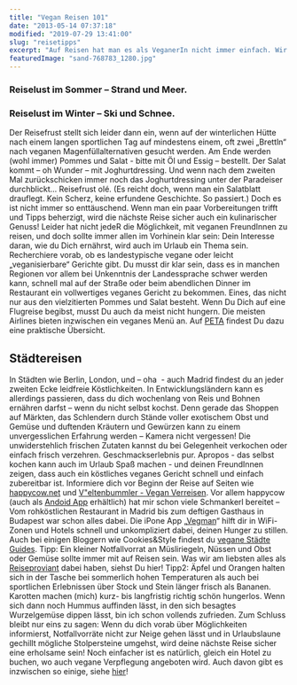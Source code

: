 ```yaml
---
title: "Vegan Reisen 101"
date: "2013-05-14 07:37:18"
modified: "2019-07-29 13:41:00"
slug: "reisetipps"
excerpt: "Auf Reisen hat man es als VeganerIn nicht immer einfach. Wir haben einige Tipps auf Lager, wie man dem kulinarischen Reisefrust vorbeugen kann."
featuredImage: "sand-768783_1280.jpg"
---
```


### Reiselust im Sommer – Strand und Meer.

### Reiselust im Winter – Ski und Schnee.

Der Reisefrust stellt sich leider dann ein, wenn auf der winterlichen Hütte nach einem langen sportlichen Tag auf mindestens einem, oft zwei „Brettln“ nach veganen Magenfüllalternativen gesucht werden. Am Ende werden (wohl immer) Pommes und Salat - bitte mit Öl und Essig – bestellt. Der Salat kommt – oh Wunder – mit Joghurtdressing. Und wenn nach dem zweiten Mal zurückschicken immer noch das Joghurtdressing unter der Paradeiser durchblickt... Reisefrust olé. (Es reicht doch, wenn man ein Salatblatt drauflegt. Kein Scherz, keine erfundene Geschichte. So passiert.) Doch es ist nicht immer so enttäuschend. Wenn man ein paar Vorbereitungen trifft und Tipps beherzigt, wird die nächste Reise sicher auch ein kulinarischer Genuss! Leider hat nicht jedeR die Möglichkeit, mit veganen FreundInnen zu reisen, und doch sollte immer allen im Vorhinein klar sein: Dein Interesse daran, wie du Dich ernährst, wird auch im Urlaub ein Thema sein. Recherchiere vorab, ob es landestypische vegane oder leicht „veganisierbare“ Gerichte gibt. Du musst dir klar sein, dass es in manchen Regionen vor allem bei Unkenntnis der Landessprache schwer werden kann, schnell mal auf der Straße oder beim abendlichen Dinner im Restaurant ein vollwertiges veganes Gericht zu bekommen. Eines, das nicht nur aus den vielzitierten Pommes und Salat besteht. Wenn Du Dich auf eine Flugreise begibst, musst Du auch da meist nicht hungern. Die meisten Airlines bieten inzwischen ein veganes Menü an. Auf [PETA](https://www.petazwei.de/vegan-im-flugzeug) findest Du dazu eine praktische Übersicht.

## Städtereisen

In Städten wie Berlin, London, und – oha  - auch Madrid findest du an jeder zweiten Ecke leidfreie Köstlichkeiten. In Entwicklungsländern kann es allerdings passieren, dass du dich wochenlang von Reis und Bohnen ernähren darfst – wenn du nicht selbst kochst. Denn gerade das Shoppen auf Märkten, das Schlendern durch Stände voller exotischem Obst und Gemüse und duftenden Kräutern und Gewürzen kann zu einem unvergesslichen Erfahrung werden – Kamera nicht vergessen! Die unwiderstehlich frischen Zutaten kannst du bei Gelegenheit verkochen oder einfach frisch verzehren. Geschmackserlebnis pur. Apropos - das selbst kochen kann auch im Urlaub Spaß machen - und deinen FreundInnen zeigen, dass auch ein köstliches veganes Gericht schnell und einfach zubereitbar ist. Informiere dich vor Beginn der Reise auf Seiten wie [happycow.net](http://www.happycow.net "happycow.net") und [V"eltenbummler - Vegan Verreisen](http://veltenbummler.blogspot.com/ "V\"eltenbummler - Vegan Verreisen"). Vor allem happycow (auch als [Andoid App](https://play.google.com/store/apps/details?id=com.hcceg.veg.compassionfree&feature=search_result#?t=W251bGwsMSwyLDEsImNvbS5oY2NlZy52ZWcuY29tcGFzc2lvbmZyZWUiXQ..) erhältlich) hat mir schon viele Schmankerl bereitet – Vom rohköstlichen Restaurant in Madrid bis zum deftigen Gasthaus in Budapest war schon alles dabei. Die iPone App „[Vegman](http://www.vegman.org/)“ hilft dir in WiFi-Zonen und Hotels schnell und unkompliziert dabei, deinen Hunger zu stillen. Auch bei einigen Bloggern wie Cookies&Style findest du [vegane Städte Guides](https://cookiesandstyle.at/vegan-city-guides/). Tipp: Ein kleiner Notfallvorrat an Müsliriegeln, Nüssen und Obst oder Gemüse sollte immer mit auf Reisen sein. Was wir am liebsten alles als [Reiseproviant](https://www.veganblatt.com/veganer-reise-proviant) dabei haben, siehst Du hier! Tipp2: Äpfel und Orangen halten sich in der Tasche bei sommerlich hohen Temperaturen als auch bei sportlichen Erlebnissen über Stock und Stein länger frisch als Bananen. Karotten machen (mich) kurz- bis langfristig richtig schön hungerlos. Wenn sich dann noch Hummus auffinden lässt, in den sich besagtes Wurzelgemüse dippen lässt, bin ich schon vollends zufrieden. Zum Schluss bleibt nur eins zu sagen: Wenn du dich vorab über Möglichkeiten informierst, Notfallvorräte nicht zur Neige gehen lässt und in Urlaubslaune gechillt mögliche Stolpersteine umgehst, wird deine nächste Reise sicher eine erholsame sein! Noch einfacher ist es natürlich, gleich ein Hotel zu buchen, wo auch vegane Verpflegung angeboten wird. Auch davon gibt es inzwischen so einige, siehe [hier](https://www.veganblatt.com/vegane-hotels)!